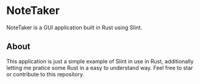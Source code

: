# NoteTaker

NoteTaker is a GUI application built in Rust using Slint.

## About

This application is just a simple example of Slint in use in Rust, additionally letting me pratice some Rust in a easy to understand way. Feel free to star or contribute to this repository.
